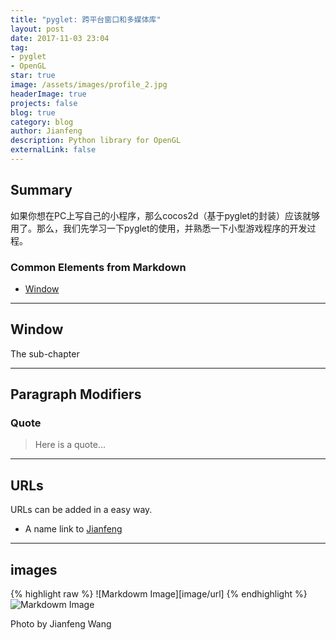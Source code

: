 ```yaml
---
title: "pyglet: 跨平台窗口和多媒体库"
layout: post
date: 2017-11-03 23:04
tag: 
- pyglet
- OpenGL
star: true
image: /assets/images/profile_2.jpg
headerImage: true
projects: false
blog: true
category: blog
author: Jianfeng
description: Python library for OpenGL
externalLink: false
---
```


## Summary

如果你想在PC上写自己的小程序，那么cocos2d（基于pyglet的封装）应该就够用了。那么，我们先学习一下pyglet的使用，并熟悉一下小型游戏程序的开发过程。

### Common Elements from Markdown
- [Window](#Window)

---

## Window

The sub-chapter

---

## Paragraph Modifiers

### Quote

> Here is a quote...

---

## URLs

URLs can be added in a easy way.

* A name link to [Jianfeng](http://google.com/)

---

## images

{% highlight raw %}
![Markdowm Image][image/url]
{% endhighlight %}
![Markdowm Image][1]
<figcaption class="caption">Photo by Jianfeng Wang</figcaption>



[1]: http://kune.fr/wp-content/uploads/2013/10/ghost-blog.jpg
